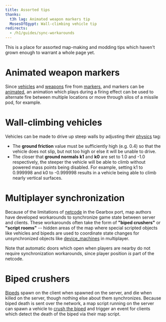 ```yaml
---
title: Assorted tips
thanks:
  t3h lag: Animated weapon markers tip
  MosesOfEgypt: Wall-climbing vehicle tip
redirects:
  - /h1/guides/sync-workarounds
---
```

This is a place for assorted map-making and modding tips which haven't grown enough to warrant a whole page yet.

# Animated weapon markers
Since [vehicles](~vehicle) and [weapons](~weapon) fire from [markers](~gbxmodel#markers), and markers can be [animated](~model_animations), an animation which plays during a firing effect can be used to alternate fire between multiple locations or move through silos of a missile pod, for example.

# Wall-climbing vehicles
Vehicles can be made to drive up steep walls by adjusting their [physics](~) tag:

* The **ground friction** value must be sufficiently high (e.g. 0.4) so that the vehicle does not slip, but not too high or else it will be unable to drive.
* The closer that **ground normals** **k1** and **k0** are set to 1.0 and -1.0 respectively, the steeper the vehicle will be able to climb without powered mass points being disabled. For example, setting k1 to 0.999998 and k0 to -0.999998 results in a vehicle being able to climb nearly vertical surfaces.

# Multiplayer synchronization
Because of the limitations of [netcode](~) in the Gearbox port, map authors have developed workarounds to synchronize game state between server and clients. These workarounds often take the form of **"biped crushers"** or **"script rooms"** -- hidden areas of the map where special scripted objects like vehicles and bipeds are used to coordinate state changes for unsynchronized objects like [device_machines](~device_machine) in multiplayer.

Note that automatic doors which open when players are nearby do not require synchronization workarounds, since player position _is_ part of the netcode.

# Biped crushers
[Bipeds](~biped) spawn on the client when spawned on the server, and die when killed on the server, though nothing else about them synchronizes. Because biped death is sent over the network, a map script running on the server can spawn a vehicle to [crush the biped][biped-crusher] and trigger an event for clients which detect the death of the biped via their map script.

[biped-crusher]: https://youtu.be/XKEACGigNb0?t=1461